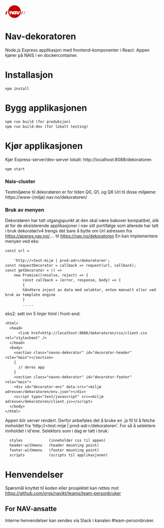 
![nav.no logo](./src/ikoner/meny/navlogo.svg)
# Nav-dekoratoren 
                     

Node.js Express applikasjon med frontend-komponenter i React.
Appen kjører på NAIS i en dockercontainer.


# Installasjon

```
npm install
```

# Bygg applikasjonen

```
npm run build (for produksjon)
npm run build-dev (for lokalt testing)
```

# Kjør applikasjonen

Kjør Express-server/dev-server lokalt: http://localhost:8088/dekoratoren

```
npm start
```

### Nais-cluster

Testmiljøene til dekoratøren er for tiden Q0, Q1, og Q6 
Url til disse miljøene: https://www-{miljø}.nav.no/dekoratoren/


### Bruk av menyen

Dekoratøren har tatt utgangspunkt at den skal være bakover kompatibel, slik at for de eksisterende applikasjoner i nav sitt portifølge som allerede har tatt i bruk dekoratør/v4 trengs det bare å bytte om Url adressen fra https://appres.nav.no/.... til https://nav.no/dekoratoren
En kan implementere menyen ved eks:

```
const url =
    
    'http://<test-mijø | prod-adr>/dekoratoren';
const requestDecorator = callback => request(url, callback);
const getDecorator = () =>
    new Promise((resolve, reject) => {
        const callback = (error, response, body) => {
        {
        håndtere inject av data med selektor, enten manuelt eller ved bruk av template engine
        }
        .....
```

eks2: 
sett inn 5 linjer html i front-end:
```
<html>
  <head>
      <link href=http://localhost:8088/dekoratoren/css/client.css rel="stylesheet" /> 
  </head>
  <body>
    <section class="navno-dekorator" id="decorator-header" role="main"></section>
    {
      // deres app 
    }
    <section class="navno-dekorator" id="decorator-footer" role="main">
    <div id="decorator-env" data-src="<miljø adresse>/dekoratoren/env.json"></div>
    <script type="text/javascript" src=<miljø adresse>/dekoratoren/client.js></script>
  </body>
</html>
```

Appen blir server rendert. Derfor anbefales det å bruke en .js fil til å fetche innholdet fra 'http://<test-mijø | prod-adr>/dekoratoren'. For så å selektere innholdet i id'ene. Selektors som i dag er tatt i bruk:
   
      styles            (inneholder css til appen)
      header-withmenu   (header mounting point)
      footer-withmenu   (footer mounting point)
      scripts           (scripts til applikasjonen)


# Henvendelser

Spørsmål knyttet til koden eller prosjektet kan rettes mot https://github.com/orgs/navikt/teams/team-personbruker

## For NAV-ansatte

Interne henvendelser kan sendes via Slack i kanalen #team-personbruker.
